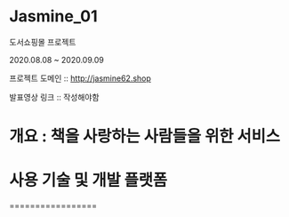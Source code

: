 # Jasmine_01
도서쇼핑몰 프로젝트

2020.08.08 ~ 2020.09.09

프로젝트 도메인 :: http://jasmine62.shop

발표영상 링크 :: 작성해야함


개요 : 책을 사랑하는 사람들을 위한 서비스
=================
사용 기술 및 개발 플랫폼
=================
=================
